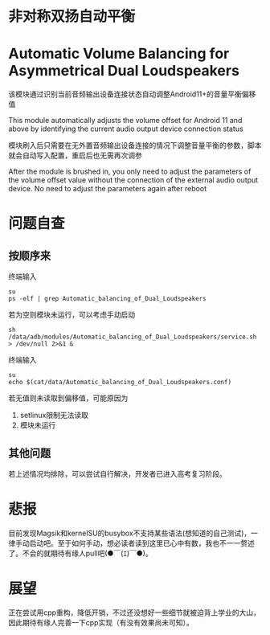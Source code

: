 # 非对称双扬自动平衡

# Automatic Volume Balancing for Asymmetrical Dual Loudspeakers

该模块通过识别当前音频输出设备连接状态自动调整Android11+的音量平衡偏移值

This module automatically adjusts the volume offset for Android 11 and above by identifying the current audio output device connection status

模块刷入后只需要在无外置音频输出设备连接的情况下调整音量平衡的参数，脚本就会自动写入配置，重启后也无需再次调参

After the module is brushed in, you only need to adjust the parameters of the volume offset value without the connection of the external audio output device. No need to adjust the parameters again after reboot

# 问题自查

## 按顺序来

终端输入
```
su
ps -elf | grep Automatic_balancing_of_Dual_Loudspeakers
```
若为空则模块未运行，可以考虑手动启动
```
sh /data/adb/modules/Automatic_balancing_of_Dual_Loudspeakers/service.sh > /dev/null 2>&1 &
```
终端输入
```
su
echo $(cat/data/Automatic_balancing_of_Dual_Loudspeakers.conf)
```
若无值则未读取到偏移值，可能原因为
1. setlinux限制无法读取
2. 模块未运行

## 其他问题

若上述情况均排除，可以尝试自行解决，开发者已进入高考复习阶段。

# 悲报

目前发现Magsik和kernelSU的busybox不支持某些语法(想知道的自己测试)，一律手动启动吧。至于如何手动，想必读者读到这里已心中有数，我也不一一赘述了。不会的就期待有缘人pull吧(●￣(ｴ)￣●)。

# 展望

正在尝试用cpp重构，降低开销，不过还没想好一些细节就被迫背上学业的大山，因此期待有缘人完善一下cpp实现（有没有效果尚未可知）。